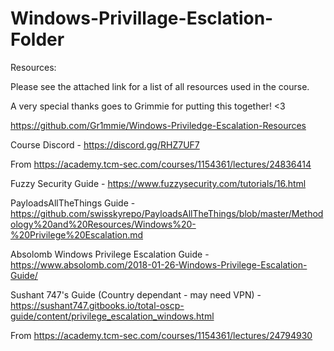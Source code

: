 # Windows-Privillage-Esclation-Folder

Resources:

Please see the attached link for a list of all resources used in the course. 

A very special thanks goes to Grimmie for putting this together! <3

https://github.com/Gr1mmie/Windows-Priviledge-Escalation-Resources




Course Discord - https://discord.gg/RHZ7UF7

From <https://academy.tcm-sec.com/courses/1154361/lectures/24836414> 


Fuzzy Security Guide - https://www.fuzzysecurity.com/tutorials/16.html


PayloadsAllTheThings Guide - https://github.com/swisskyrepo/PayloadsAllTheThings/blob/master/Methodology%20and%20Resources/Windows%20-%20Privilege%20Escalation.md


Absolomb Windows Privilege Escalation Guide - https://www.absolomb.com/2018-01-26-Windows-Privilege-Escalation-Guide/


Sushant 747's Guide (Country dependant - may need VPN) - https://sushant747.gitbooks.io/total-oscp-guide/content/privilege_escalation_windows.html


From <https://academy.tcm-sec.com/courses/1154361/lectures/24794930> 


